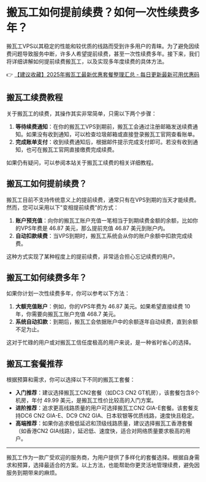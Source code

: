 # 搬瓦工如何提前续费？如何一次性续费多年？

搬瓦工VPS以其稳定的性能和较优质的线路而受到许多用户的青睐。为了避免因续费问题导致服务中断，许多人希望提前续费，甚至一次性续费多年。接下来，我们将详细讲解如何提前续费搬瓦工，以及实现多年度续费的具体方法。

👉 [【建议收藏】2025年搬瓦工最新优惠套餐整理汇总 - 每日更新最新可用优惠码](https://bit.ly/banwagon)

## 搬瓦工续费教程

关于搬瓦工的续费，其操作其实非常简单，只需以下两个步骤：

1. **等待续费通知**：在你的搬瓦工VPS到期前，搬瓦工会通过注册邮箱发送续费通知。如果没有收到通知，可以检查垃圾邮箱或直接登录搬瓦工官网查看账单。
2. **完成账单支付**：收到续费通知后，根据邮件提示完成支付即可。若没有收到通知，也可在搬瓦工官网直接缴费完成续费。

如果仍有疑问，可以参阅本站关于搬瓦工续费的相关详细教程。

## 搬瓦工如何提前续费？

搬瓦工目前不支持传统意义上的提前续费，通常只有在VPS到期的当天才能续费。然而，您可以采用以下"变相提前续费"的方式：

1. **账户预充值**：向你的搬瓦工账户充值一笔相当于到期续费金额的余额，比如你的VPS年费是 46.87 美元，那么提前充值 46.87 美元到账户内。
2. **自动扣款续费**：当VPS到期时，搬瓦工系统会从你的账户余额中扣款完成续费。

这种方式实现了某种程度上的提前续费，非常适合担心忘记续费的用户。

## 搬瓦工如何续费多年？

如果你计划一次性续费多年，你可以参考以下方法：

1. **大额充值账户**：例如，你的VPS年费为 46.87 美元。如果希望直接续费 10 年，你需要向搬瓦工账户充值 468.7 美元。
2. **系统自动扣款**：到期后，搬瓦工会依据账户中的余额逐年自动续费，直到余额不足为止。

这对于忙碌的用户或对搬瓦工信任度极高的用户来说，是一种省时省心的选择。

## 搬瓦工套餐推荐

根据预算和需求，你可以选择以下不同的搬瓦工套餐：

- **入门推荐**：建议选择搬瓦工CN2套餐（如DC3 CN2 GT机房），该套餐包含8个机房，年付 49.99 美元，是搬瓦工性价比较高的入门方案。
- **进阶推荐**：追求更高线路质量的用户可选择搬瓦工CN2 GIA-E套餐。该套餐支持DC6 CN2 GIA-E、DC9 CN2 GIA、日本软银等优质线路，速度快且稳定。
- **高端推荐**：如果你追求极低延迟和顶级线路质量，建议选择搬瓦工香港套餐（如香港CN2 GIA线路），延迟低、速度快，适合对网络质量要求极高的用户。

---

搬瓦工作为一款广受欢迎的服务商，为用户提供了多样化的套餐选择。根据自身需求和预算，选择最适合的方案。以上方法，也能帮助你更灵活地管理续费，避免因服务到期带来的麻烦。